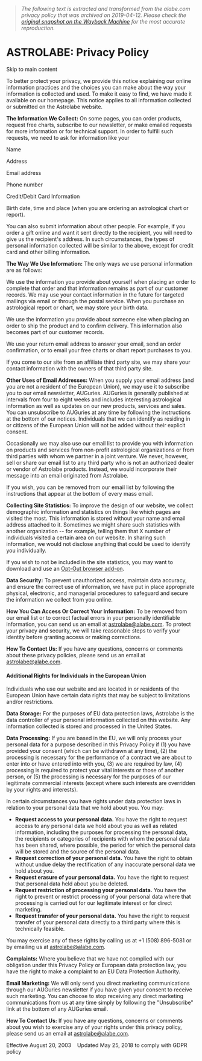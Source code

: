 > *The following text is extracted and transformed from the alabe.com privacy policy that was archived on 2019-04-12. Please check the [original snapshot on the Wayback Machine](https://web.archive.org/web/20190412182135id_/https%3A//alabe.com/privacy.html) for the most accurate reproduction.*

# ASTROLABE: Privacy Policy

Skip to main content

To better protect your privacy, we provide this notice explaining our online information practices and the choices you can make about the way your information is collected and used. To make it easy to find, we have made it available on our homepage. This notice applies to all information collected or submitted on the Astrolabe website. 

**The Information We Collect:** On some pages, you can order products, request free charts, subscribe to our newsletter, or make emailed requests for more information or for technical support. In order to fulfill such requests, we need to ask for information like your 

Name  


Address  


Email address  


Phone number  


Credit/Debit Card Information  


Birth date, time and place (when you are ordering an astrological chart or report).

You can also submit information about other people. For example, if you order a gift online and want it sent directly to the recipient, you will need to give us the recipient's address. In such circumstances, the types of personal information collected will be similar to the above, except for credit card and other billing information. 

**The Way We Use Information:** The only ways we use personal information are as follows: 

We use the information you provide about yourself when placing an order to complete that order and that information remains as part of our customer records. We may use your contact information in the future for targeted mailings via email or through the postal service. When you purchase an astrological report or chart, we may store your birth data. 

We use the information you provide about someone else when placing an order to ship the product and to confirm delivery. This information also becomes part of our customer records. 

We use your return email address to answer your email, send an order confirmation, or to email your free charts or chart report purchases to you. 

If you come to our site from an affiliate third party site, we may share your contact information with the owners of that third party site. 

**Other Uses of Email Addresses:** When you supply your email address (and you are not a resident of the European Union), we may use it to subscribe you to our email newsletter, AUGuries. AUGuries is generally published at intervals from four to eight weeks and includes interesting astrological information as well as updates on our new products, services and sales.  You can unsubscribe to AUGuries at any time by following the instructions at the bottom of our notices. Individuals that we can identify as residing in or citizens of the European Union will not be added without their explicit consent.

Occasionally we may also use our email list to provide you with information on products and services from non-profit astrological organizations or from third parties with whom we partner in a joint venture. We never, however, sell or share our email list to any third party who is not an authorized dealer or vendor of Astrolabe products. Instead, we would incorporate their message into an email originated from Astrolabe. 

If you wish, you can be removed from our email list by following the instructions that appear at the bottom of every mass email.

**Collecting Site Statistics:** To improve the design of our website, we collect demographic information and statistics on things like which pages are visited the most. This information is stored without your name and email address attached to it. Sometimes we might share such statistics with another organization -- for example, telling them that X number of individuals visited a certain area on our website. In sharing such information, we would not disclose anything that could be used to identify you individually. 

If you wish to not be included in the site statistics, you may want to download and use an [Opt-Out browser add-on](https://tools.google.com/dlpage/gaoptout).

**Data Security:** To prevent unauthorized access, maintain data accuracy, and ensure the correct use of information, we have put in place appropriate physical, electronic, and managerial procedures to safeguard and secure the information we collect from you online. 

**How You Can Access Or Correct Your Information:** To be removed from our email list or to correct factual errors in your personally identifiable information, you can send us an email at [astrolabe@alabe.com](mailto:astrolabe@alabe.com). To protect your privacy and security, we will take reasonable steps to verify your identity before granting access or making corrections. 

**How To Contact Us:** If you have any questions, concerns or comments about these privacy policies, please send us an email at [astrolabe@alabe.com](mailto:astrolabe@alabe.com?subject=Privacy%20Policy).

  


#### Additional Rights for Individuals in the European Union

Individuals who use our website and are located in or residents of the European Union have certain data rights that may be subject to limitations and/or restrictions.

**Data Storage:** For the purposes of EU data protection laws, Astrolabe is the data controller of your personal information collected on this website. Any information collected is stored and processed in the United States.

**Data Processing:** If you are based in the EU, we will only process your personal data for a purpose described in this Privacy Policy if (1) you have provided your consent (which can be withdrawn at any time), (2) the processing is necessary for the performance of a contract we are about to enter into or have entered into with you, (3) we are required by law, (4) processing is required to protect your vital interests or those of another person, or (5) the processing is necessary for the purposes of our legitimate commercial interests (except where such interests are overridden by your rights and interests).

In certain circumstances you have rights under data protection laws in relation to your personal data that we hold about you. You may: 

  * **Request access to your personal data.** You have the right to request access to any personal data we hold about you as well as related information, including the purposes for processing the personal data, the recipients or categories of recipients with whom the personal data has been shared, where possible, the period for which the personal data will be stored and the source of the personal data.
  * **Request correction of your personal data.** You have the right to obtain without undue delay the rectification of any inaccurate personal data we hold about you.
  * **Request erasure of your personal data.** You have the right to request that personal data held about you be deleted.
  * **Request restriction of processing your personal data.** You have the right to prevent or restrict processing of your personal data where that processing is carried out for our legitimate interest or for direct marketing.
  * **Request transfer of your personal data.** You have the right to request transfer of your personal data directly to a third party where this is technically feasible.



You may exercise any of these rights by calling us at +1 (508) 896-5081 or by emailing us at astrolabe@alabe.com.

**Complaints:** Where you believe that we have not complied with our obligation under this Privacy Policy or European data protection law, you have the right to make a complaint to an EU Data Protection Authority.

**Email Marketing:** We will only send you direct marketing communications through our AUGuries newsletter if you have given your consent to receive such marketing. You can choose to stop receiving any direct marketing communications from us at any time simply by following the "Unsubscribe" link at the bottom of any AUGuries email.

  


**How To Contact Us:** If you have any questions, concerns or comments about you wish to exercise any of your rights under this privacy policy, please send us an email at [astrolabe@alabe.com](mailto:astrolabe@alabe.com?subject=Privacy%20Policy).

Effective August 20, 2003    Updated May 25, 2018 to comply with GDPR policy
